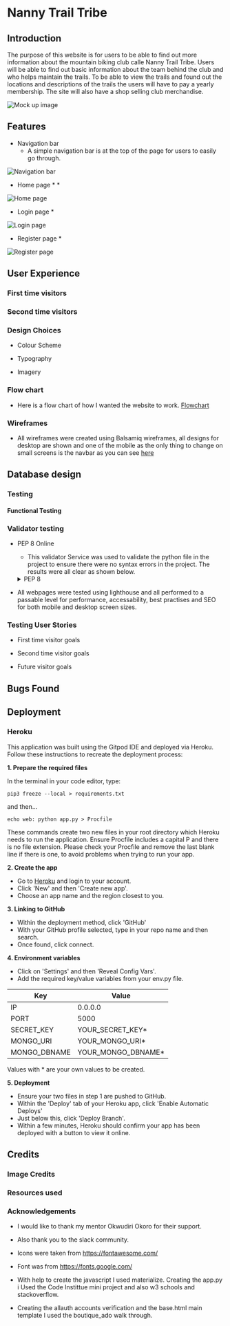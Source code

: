 # Nanny Trail Tribe
## Introduction
The purpose of this website is for users to be able to find out more information about the mountain biking club calle Nanny Trail Tribe. Users will be able to find out basic information about the team behind the club and who helps maintain the trails. To be able to view the trails and found out the locations and descriptions of the trails the users will have to pay a yearly membership. The site will also have a shop selling club merchandise. 


![Mock up image](documentation/readme/)

## Features 
* Navigation bar
    * A simple navigation bar is at the top of the page for users to easily go through. 

![Navigation bar](documentation/readme/navbar.jpg)

* Home page
    * 
    * 

![Home page](documentation/readme/home-page.jpg)

* Login page
    * 

![Login page](documentation/readme/login-page.jpg)

* Register page
    *  

![Register page](documentation/readme/register-page.jpg)


## User Experience

### First time visitors

### Second time visitors


### Design Choices
* Colour Scheme
    
* Typography
   
* Imagery
    

    
### Flow chart
* Here is a flow chart of how I wanted the website to work. [Flowchart](documentation/readme/basic-flowchart.jpg)


### Wireframes
* All wireframes were created using Balsamiq wireframes, all designs for desktop are shown and one of the mobile as the only thing to change on small screens is the navbar as you can see [here](documentation/readme/milestone-project-3.png)

## Database design

### Testing
#### Functional Testing

### Validator testing
* PEP 8 Online
    * This validator Service was used to validate the python file in the project to ensure there were no syntax errors in the project. The results were all clear as shown below. 
    <details>
        <summary>PEP 8</summary>
        ![PEP 8](documentation/readme/pep8-validation.jpg "PEP8")
    </details>

* All webpages were tested using lighthouse and all performed to a passable level for performance, accessability, best practises and SEO for both mobile and desktop screen sizes.

### Testing User Stories

* First time visitor goals

* Second time visitor goals

* Future visitor goals
    
## Bugs Found


## Deployment 
### **Heroku**

This application was built using the Gitpod IDE and deployed via Heroku. Follow these instructions to recreate the deployment process:

**1. Prepare the required files**

In the terminal in your code editor, type:

```
pip3 freeze --local > requirements.txt
```

and then...

```
echo web: python app.py > Procfile
```

These commands create two new files in your root directory which Heroku needs to run the application. Ensure Procfile includes a capital P and there is no file extension. Please check your Procfile and remove the last blank line if there is one, to avoid problems when trying to run your app.

**2. Create the app**

- Go to [Heroku](https://heroku.com/) and login to your account.
- Click 'New' and then 'Create new app'.
- Choose an app name and the region closest to you.

**3. Linking to GitHub**

- Within the deployment method, click 'GitHub'
- With your GitHub profile selected, type in your repo name and then search.
- Once found, click connect.

**4. Environment variables**

- Click on 'Settings' and then 'Reveal Config Vars'.
- Add the required key/value variables from your env.py file.

| Key          | Value              |
| ------------ | ------------------ |
| IP           | 0.0.0.0            |
| PORT         | 5000               |
| SECRET_KEY   | YOUR_SECRET_KEY*   |
| MONGO_URI    | YOUR_MONGO_URI*    |
| MONGO_DBNAME | YOUR_MONGO_DBNAME* |

Values with * are your own values to be created.

**5. Deployment**

- Ensure your two files in step 1 are pushed to GitHub.
- Within the 'Deploy' tab of your Heroku app, click 'Enable Automatic Deploys'
- Just below this, click 'Deploy Branch'.
- Within a few minutes, Heroku should confirm your app has been deployed with a button to view it online.   

   
## Credits
### Image Credits

### Resources used

### Acknowledgements
* I would like to thank my mentor Okwudiri Okoro for their support.
* Also thank you to the slack community. 
* Icons were taken from <https://fontawesome.com/>
* Font was from <https://fonts.google.com/>

* With help to create the javascript I used materialize. Creating the app.py i Used the Code Instittue mini project and also w3 schools and stackoverflow.

* Creating the allauth accounts verification and the base.html main template I used the boutique_ado walk through. 